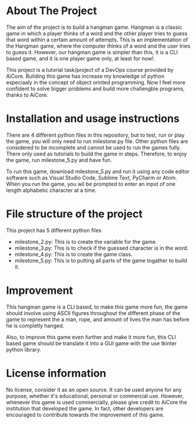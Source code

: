 # About The Project
The aim of the project is to build a hangman game. Hangman is a classic game in which a player thinks of a word and the other player tries to guess that word within a certain amount of attempts. This is an implementation of the Hangman game, where the computer thinks of a word and the user tries to guess it. However, our hangman game is simpler than this, it is a CLI based game, and it is one player game only, at least for now!.

This project is a tutorial task/project of a DevOps course provided by AiCore. Building this game has increase my knowledge of python especiaaly in the concept of object orinted programming. Now I feel more confident to solve bigger problems and build more challengble programs, thanks to AiCore.


# Installation and usage instructions
There are 4 different python files in this repository, but to test, run or play the game, you will only need to run milestone.py file. Other python files are considered to be incomplete and cannot be used to run the games fully. There only used as tutorials to build the game in steps. Therefore, to enjoy the game, run milestone_5.py and have fun.

To run this game, download milestone_5.py and run it using any code editor software such as Visual Studio Code, Sublime Text, PyCharm or Atom. When you run the game, you wil be prompted to enter an input of one length alphabetic character at a time.


# File structure of the project
This project has 5 different python files
- milestone_2.py: This is to create  the variable for the game.
- milestone_3.py: This is to check if the guessed character is in the word.
- milestone_4.py: This is to create the game class.
- milestone_5.py: This is to putting all parts of the game togather to build it.
  

# Improvement
This hangman game is a CLI based, to make this game more fun, the game should involve using ASCII figures throughout the different phase of the game to represent the a man, rope, and amount of lives the man has before he is completly hanged. 

Also, to improve this game even further and make it more fun, this CLI  based game should be translate it into a GUI game with the use tkinter python library.


# License information
No license, consider it as an open source. It can be used anyone for any purpose, whether it's educational, personal or commercial use. However, whenever this game is used commercially, please give credit to AiCore the institution that developed the game. In fact, other developers are encouraged to contribute towards the improvement of this game.
